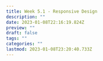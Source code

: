 ```yaml
---
title: Week 5.1 - Responsive Design
description: ""
date: 2023-01-08T22:16:19.824Z
preview: ""
draft: false
tags: ""
categories: ""
lastmod: 2023-01-08T23:20:40.733Z
---
```

